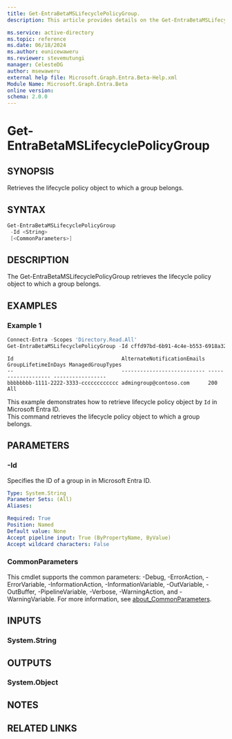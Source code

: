 ```yaml
---
title: Get-EntraBetaMSLifecyclePolicyGroup.
description: This article provides details on the Get-EntraBetaMSLifecyclePolicyGroup command.

ms.service: active-directory
ms.topic: reference
ms.date: 06/18/2024
ms.author: eunicewaweru
ms.reviewer: stevemutungi
manager: CelesteDG
author: msewaweru
external help file: Microsoft.Graph.Entra.Beta-Help.xml
Module Name: Microsoft.Graph.Entra.Beta
online version:
schema: 2.0.0
---
```


# Get-EntraBetaMSLifecyclePolicyGroup

## SYNOPSIS
Retrieves the lifecycle policy object to which a group belongs.

## SYNTAX

```powershell
Get-EntraBetaMSLifecyclePolicyGroup 
 -Id <String> 
 [<CommonParameters>]
```

## DESCRIPTION
The Get-EntraBetaMSLifecyclePolicyGroup retrieves the lifecycle policy object to which a group belongs.

## EXAMPLES

### Example 1
```powershell
Connect-Entra -Scopes 'Directory.Read.All'
Get-EntraBetaMSLifecyclePolicyGroup -Id cffd97bd-6b91-4c4e-b553-6918a320211c
```
```output
Id                                   AlternateNotificationEmails GroupLifetimeInDays ManagedGroupTypes
--                                   --------------------------- ------------------- -----------------
bbbbbbbb-1111-2222-3333-cccccccccccc admingroup@contoso.com      200                 All
```

This example demonstrates how to retrieve lifecycle policy object by `Id` in Microsoft Entra ID.  
This command retrieves the lifecycle policy object to which a group belongs.

## PARAMETERS

### -Id
Specifies the ID of a group in in Microsoft Entra ID. 

```yaml
Type: System.String
Parameter Sets: (All)
Aliases:

Required: True
Position: Named
Default value: None
Accept pipeline input: True (ByPropertyName, ByValue)
Accept wildcard characters: False
```

### CommonParameters
This cmdlet supports the common parameters: -Debug, -ErrorAction, -ErrorVariable, -InformationAction, -InformationVariable, -OutVariable, -OutBuffer, -PipelineVariable, -Verbose, -WarningAction, and -WarningVariable. For more information, see [about_CommonParameters](https://go.microsoft.com/fwlink/?LinkID=113216).

## INPUTS

### System.String
## OUTPUTS

### System.Object
## NOTES

## RELATED LINKS
